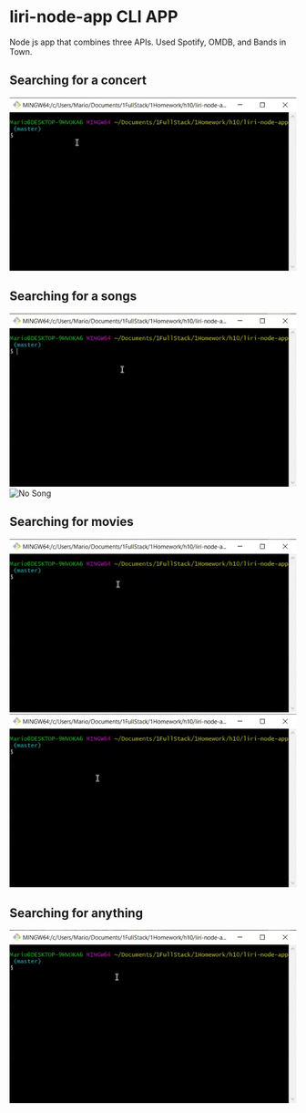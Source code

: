 # liri-node-app CLI APP
Node js app that combines three APIs. Used Spotify, OMDB, and Bands in Town.
<br>
## Searching for a concert <br>
![Concert](https://github.com/mtvalencia/ProjectFiles/blob/master/Bands.gif)
<br>
## Searching for a songs <br>
![Song](https://github.com/mtvalencia/ProjectFiles/blob/master/Spotify_Song.gif)
![No Song](https://github.com/mtvalencia/ProjectFiles/blob/master/Spotify_NoSong.gif)
<br>
## Searching for movies <br>
![Movie](https://github.com/mtvalencia/ProjectFiles/blob/master/OMDB_Movie.gif)
![No Movie](https://github.com/mtvalencia/ProjectFiles/blob/master/OMDB_NoMovie.gif)
<br>
## Searching for anything <br>
![Any](https://github.com/mtvalencia/ProjectFiles/blob/master/Any.gif)

